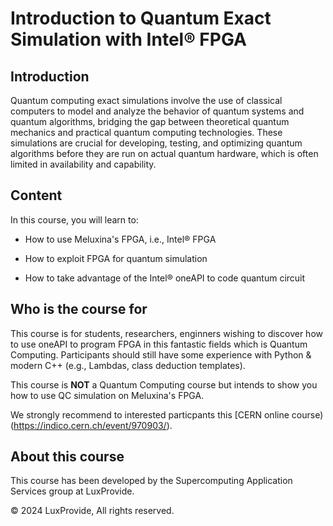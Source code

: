 # Introduction to Quantum Exact Simulation with Intel® FPGA

## Introduction

Quantum computing exact simulations involve the use of classical computers to model and analyze the behavior of quantum systems and quantum algorithms, bridging the gap between theoretical quantum mechanics and practical quantum computing technologies. These simulations are crucial for developing, testing, and optimizing quantum algorithms before they are run on actual quantum hardware, which is often limited in availability and capability.


## Content

In this course, you will learn to:

- How to use Meluxina's FPGA, i.e., Intel® FPGA

- How to exploit FPGA for quantum simulation

- How to take advantage of the Intel® oneAPI to code quantum circuit



## Who is the course for

This course is for students, researchers, enginners wishing to discover how to use oneAPI to program FPGA in this fantastic fields which is Quantum Computing. Participants should still have some experience with Python & modern C++ (e.g., Lambdas, class deduction templates).

This course is **NOT** a Quantum Computing course but intends to show you how to use QC simulation on Meluxina's FPGA.

We strongly recommend to interested particpants this [CERN online course)(https://indico.cern.ch/event/970903/).




## About this course

This course has been developed by the Supercomputing Application Services group at LuxProvide.

© 2024 LuxProvide, All rights reserved. 
